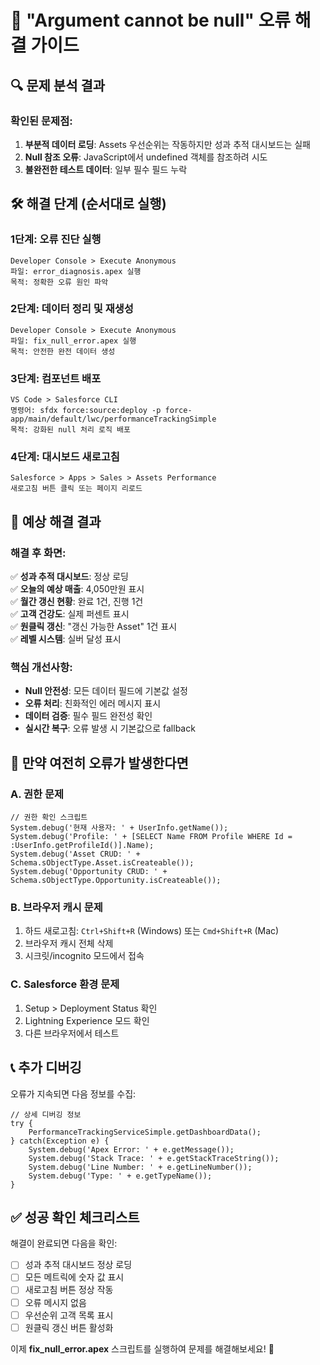 # 🚨 "Argument cannot be null" 오류 해결 가이드

## 🔍 문제 분석 결과

### 확인된 문제점:
1. **부분적 데이터 로딩**: Assets 우선순위는 작동하지만 성과 추적 대시보드는 실패
2. **Null 참조 오류**: JavaScript에서 undefined 객체를 참조하려 시도
3. **불완전한 테스트 데이터**: 일부 필수 필드 누락

## 🛠️ 해결 단계 (순서대로 실행)

### 1단계: 오류 진단 실행
```
Developer Console > Execute Anonymous
파일: error_diagnosis.apex 실행
목적: 정확한 오류 원인 파악
```

### 2단계: 데이터 정리 및 재생성
```
Developer Console > Execute Anonymous  
파일: fix_null_error.apex 실행
목적: 안전한 완전 데이터 생성
```

### 3단계: 컴포넌트 배포
```
VS Code > Salesforce CLI
명령어: sfdx force:source:deploy -p force-app/main/default/lwc/performanceTrackingSimple
목적: 강화된 null 처리 로직 배포
```

### 4단계: 대시보드 새로고침
```
Salesforce > Apps > Sales > Assets Performance
새로고침 버튼 클릭 또는 페이지 리로드
```

## 🎯 예상 해결 결과

### 해결 후 화면:
✅ **성과 추적 대시보드**: 정상 로딩  
✅ **오늘의 예상 매출**: 4,050만원 표시  
✅ **월간 갱신 현황**: 완료 1건, 진행 1건  
✅ **고객 건강도**: 실제 퍼센트 표시  
✅ **원클릭 갱신**: "갱신 가능한 Asset" 1건 표시  
✅ **레벨 시스템**: 실버 달성 표시  

### 핵심 개선사항:
- **Null 안전성**: 모든 데이터 필드에 기본값 설정
- **오류 처리**: 친화적인 에러 메시지 표시
- **데이터 검증**: 필수 필드 완전성 확인
- **실시간 복구**: 오류 발생 시 기본값으로 fallback

## 🚨 만약 여전히 오류가 발생한다면

### A. 권한 문제
```apex
// 권한 확인 스크립트
System.debug('현재 사용자: ' + UserInfo.getName());
System.debug('Profile: ' + [SELECT Name FROM Profile WHERE Id = :UserInfo.getProfileId()].Name);
System.debug('Asset CRUD: ' + Schema.sObjectType.Asset.isCreateable());
System.debug('Opportunity CRUD: ' + Schema.sObjectType.Opportunity.isCreateable());
```

### B. 브라우저 캐시 문제
1. 하드 새로고침: `Ctrl+Shift+R` (Windows) 또는 `Cmd+Shift+R` (Mac)
2. 브라우저 캐시 전체 삭제
3. 시크릿/incognito 모드에서 접속

### C. Salesforce 환경 문제
1. Setup > Deployment Status 확인
2. Lightning Experience 모드 확인
3. 다른 브라우저에서 테스트

## 📞 추가 디버깅

오류가 지속되면 다음 정보를 수집:

```apex
// 상세 디버깅 정보
try {
    PerformanceTrackingServiceSimple.getDashboardData();
} catch(Exception e) {
    System.debug('Apex Error: ' + e.getMessage());
    System.debug('Stack Trace: ' + e.getStackTraceString());
    System.debug('Line Number: ' + e.getLineNumber());
    System.debug('Type: ' + e.getTypeName());
}
```

## ✅ 성공 확인 체크리스트

해결이 완료되면 다음을 확인:
- [ ] 성과 추적 대시보드 정상 로딩
- [ ] 모든 메트릭에 숫자 값 표시  
- [ ] 새로고침 버튼 정상 작동
- [ ] 오류 메시지 없음
- [ ] 우선순위 고객 목록 표시
- [ ] 원클릭 갱신 버튼 활성화

이제 **fix_null_error.apex** 스크립트를 실행하여 문제를 해결해보세요! 🚀
